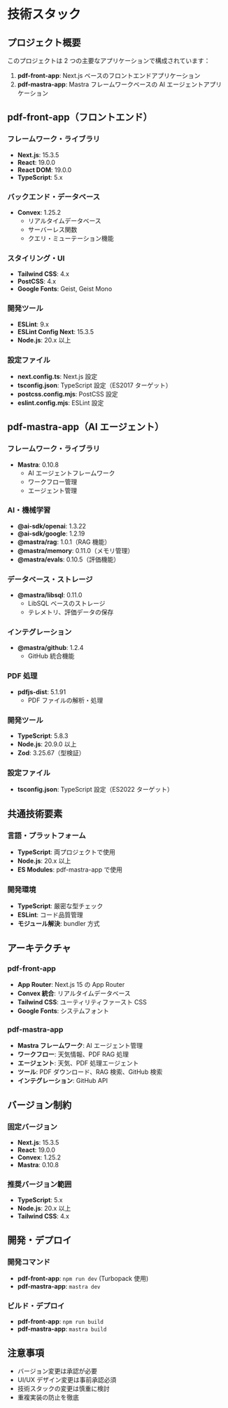 # 技術スタック

## プロジェクト概要

このプロジェクトは 2 つの主要なアプリケーションで構成されています：

1. **pdf-front-app**: Next.js ベースのフロントエンドアプリケーション
2. **pdf-mastra-app**: Mastra フレームワークベースの AI エージェントアプリケーション

## pdf-front-app（フロントエンド）

### フレームワーク・ライブラリ

- **Next.js**: 15.3.5
- **React**: 19.0.0
- **React DOM**: 19.0.0
- **TypeScript**: 5.x

### バックエンド・データベース

- **Convex**: 1.25.2
  - リアルタイムデータベース
  - サーバーレス関数
  - クエリ・ミューテーション機能

### スタイリング・UI

- **Tailwind CSS**: 4.x
- **PostCSS**: 4.x
- **Google Fonts**: Geist, Geist Mono

### 開発ツール

- **ESLint**: 9.x
- **ESLint Config Next**: 15.3.5
- **Node.js**: 20.x 以上

### 設定ファイル

- **next.config.ts**: Next.js 設定
- **tsconfig.json**: TypeScript 設定（ES2017 ターゲット）
- **postcss.config.mjs**: PostCSS 設定
- **eslint.config.mjs**: ESLint 設定

## pdf-mastra-app（AI エージェント）

### フレームワーク・ライブラリ

- **Mastra**: 0.10.8
  - AI エージェントフレームワーク
  - ワークフロー管理
  - エージェント管理

### AI・機械学習

- **@ai-sdk/openai**: 1.3.22
- **@ai-sdk/google**: 1.2.19
- **@mastra/rag**: 1.0.1（RAG 機能）
- **@mastra/memory**: 0.11.0（メモリ管理）
- **@mastra/evals**: 0.10.5（評価機能）

### データベース・ストレージ

- **@mastra/libsql**: 0.11.0
  - LibSQL ベースのストレージ
  - テレメトリ、評価データの保存

### インテグレーション

- **@mastra/github**: 1.2.4
  - GitHub 統合機能

### PDF 処理

- **pdfjs-dist**: 5.1.91
  - PDF ファイルの解析・処理

### 開発ツール

- **TypeScript**: 5.8.3
- **Node.js**: 20.9.0 以上
- **Zod**: 3.25.67（型検証）

### 設定ファイル

- **tsconfig.json**: TypeScript 設定（ES2022 ターゲット）

## 共通技術要素

### 言語・プラットフォーム

- **TypeScript**: 両プロジェクトで使用
- **Node.js**: 20.x 以上
- **ES Modules**: pdf-mastra-app で使用

### 開発環境

- **TypeScript**: 厳密な型チェック
- **ESLint**: コード品質管理
- **モジュール解決**: bundler 方式

## アーキテクチャ

### pdf-front-app

- **App Router**: Next.js 15 の App Router
- **Convex 統合**: リアルタイムデータベース
- **Tailwind CSS**: ユーティリティファースト CSS
- **Google Fonts**: システムフォント

### pdf-mastra-app

- **Mastra フレームワーク**: AI エージェント管理
- **ワークフロー**: 天気情報、PDF RAG 処理
- **エージェント**: 天気、PDF 処理エージェント
- **ツール**: PDF ダウンロード、RAG 検索、GitHub 検索
- **インテグレーション**: GitHub API

## バージョン制約

### 固定バージョン

- **Next.js**: 15.3.5
- **React**: 19.0.0
- **Convex**: 1.25.2
- **Mastra**: 0.10.8

### 推奨バージョン範囲

- **TypeScript**: 5.x
- **Node.js**: 20.x 以上
- **Tailwind CSS**: 4.x

## 開発・デプロイ

### 開発コマンド

- **pdf-front-app**: `npm run dev` (Turbopack 使用)
- **pdf-mastra-app**: `mastra dev`

### ビルド・デプロイ

- **pdf-front-app**: `npm run build`
- **pdf-mastra-app**: `mastra build`

## 注意事項

- バージョン変更は承認が必要
- UI/UX デザイン変更は事前承認必須
- 技術スタックの変更は慎重に検討
- 重複実装の防止を徹底

